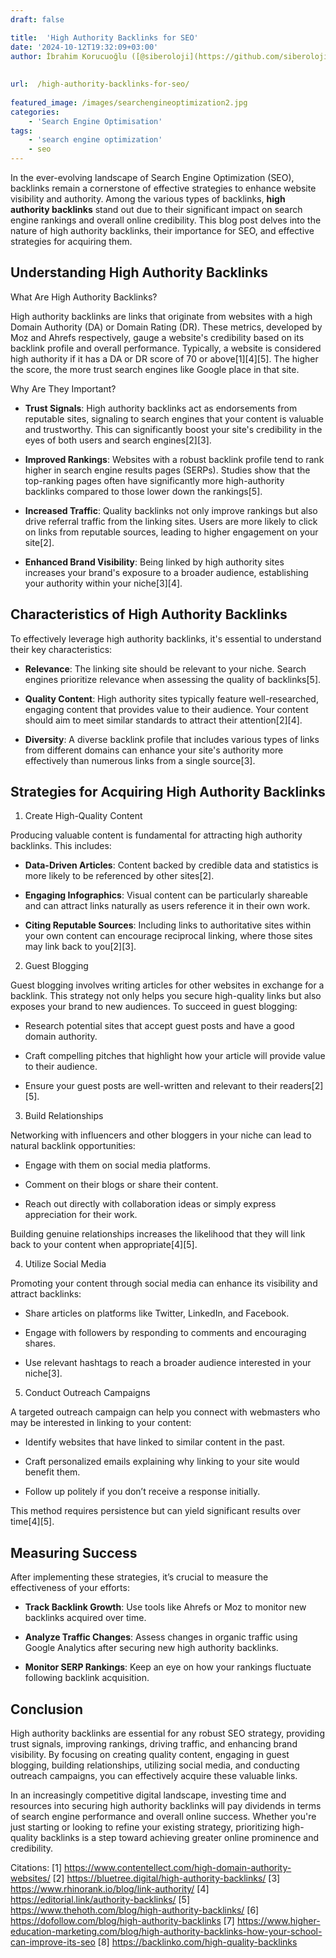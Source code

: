 ```yaml
---
draft: false

title:  'High Authority Backlinks for SEO'
date: '2024-10-12T19:32:09+03:00'
author: İbrahim Korucuoğlu ([@siberoloji](https://github.com/siberoloji))
 
 
url:  /high-authority-backlinks-for-seo/
 
featured_image: /images/searchengineoptimization2.jpg
categories:
    - 'Search Engine Optimisation'
tags:
    - 'search engine optimization'
    - seo
---
```



In the ever-evolving landscape of Search Engine Optimization (SEO), backlinks remain a cornerstone of effective strategies to enhance website visibility and authority. Among the various types of backlinks, **high authority backlinks** stand out due to their significant impact on search engine rankings and overall online credibility. This blog post delves into the nature of high authority backlinks, their importance for SEO, and effective strategies for acquiring them.



## Understanding High Authority Backlinks



What Are High Authority Backlinks?



High authority backlinks are links that originate from websites with a high Domain Authority (DA) or Domain Rating (DR). These metrics, developed by Moz and Ahrefs respectively, gauge a website's credibility based on its backlink profile and overall performance. Typically, a website is considered high authority if it has a DA or DR score of 70 or above[1][4][5]. The higher the score, the more trust search engines like Google place in that site.



Why Are They Important?


* **Trust Signals**: High authority backlinks act as endorsements from reputable sites, signaling to search engines that your content is valuable and trustworthy. This can significantly boost your site's credibility in the eyes of both users and search engines[2][3].

* **Improved Rankings**: Websites with a robust backlink profile tend to rank higher in search engine results pages (SERPs). Studies show that the top-ranking pages often have significantly more high-authority backlinks compared to those lower down the rankings[5].

* **Increased Traffic**: Quality backlinks not only improve rankings but also drive referral traffic from the linking sites. Users are more likely to click on links from reputable sources, leading to higher engagement on your site[2].

* **Enhanced Brand Visibility**: Being linked by high authority sites increases your brand's exposure to a broader audience, establishing your authority within your niche[3][4].




## Characteristics of High Authority Backlinks



To effectively leverage high authority backlinks, it's essential to understand their key characteristics:


* **Relevance**: The linking site should be relevant to your niche. Search engines prioritize relevance when assessing the quality of backlinks[5].

* **Quality Content**: High authority sites typically feature well-researched, engaging content that provides value to their audience. Your content should aim to meet similar standards to attract their attention[2][4].

* **Diversity**: A diverse backlink profile that includes various types of links from different domains can enhance your site's authority more effectively than numerous links from a single source[3].




## Strategies for Acquiring High Authority Backlinks



1. Create High-Quality Content



Producing valuable content is fundamental for attracting high authority backlinks. This includes:


* **Data-Driven Articles**: Content backed by credible data and statistics is more likely to be referenced by other sites[2].

* **Engaging Infographics**: Visual content can be particularly shareable and can attract links naturally as users reference it in their own work.

* **Citing Reputable Sources**: Including links to authoritative sites within your own content can encourage reciprocal linking, where those sites may link back to you[2][3].




2. Guest Blogging



Guest blogging involves writing articles for other websites in exchange for a backlink. This strategy not only helps you secure high-quality links but also exposes your brand to new audiences. To succeed in guest blogging:


* Research potential sites that accept guest posts and have a good domain authority.

* Craft compelling pitches that highlight how your article will provide value to their audience.

* Ensure your guest posts are well-written and relevant to their readers[2][5].




3. Build Relationships



Networking with influencers and other bloggers in your niche can lead to natural backlink opportunities:


* Engage with them on social media platforms.

* Comment on their blogs or share their content.

* Reach out directly with collaboration ideas or simply express appreciation for their work.




Building genuine relationships increases the likelihood that they will link back to your content when appropriate[4][5].



4. Utilize Social Media



Promoting your content through social media can enhance its visibility and attract backlinks:


* Share articles on platforms like Twitter, LinkedIn, and Facebook.

* Engage with followers by responding to comments and encouraging shares.

* Use relevant hashtags to reach a broader audience interested in your niche[3].




5. Conduct Outreach Campaigns



A targeted outreach campaign can help you connect with webmasters who may be interested in linking to your content:


* Identify websites that have linked to similar content in the past.

* Craft personalized emails explaining why linking to your site would benefit them.

* Follow up politely if you don’t receive a response initially.




This method requires persistence but can yield significant results over time[4][5].



## Measuring Success



After implementing these strategies, it’s crucial to measure the effectiveness of your efforts:


* **Track Backlink Growth**: Use tools like Ahrefs or Moz to monitor new backlinks acquired over time.

* **Analyze Traffic Changes**: Assess changes in organic traffic using Google Analytics after securing new high authority backlinks.

* **Monitor SERP Rankings**: Keep an eye on how your rankings fluctuate following backlink acquisition.




## Conclusion



High authority backlinks are essential for any robust SEO strategy, providing trust signals, improving rankings, driving traffic, and enhancing brand visibility. By focusing on creating quality content, engaging in guest blogging, building relationships, utilizing social media, and conducting outreach campaigns, you can effectively acquire these valuable links.



In an increasingly competitive digital landscape, investing time and resources into securing high authority backlinks will pay dividends in terms of search engine performance and overall online success. Whether you're just starting or looking to refine your existing strategy, prioritizing high-quality backlinks is a step toward achieving greater online prominence and credibility.



Citations: [1] https://www.contentellect.com/high-domain-authority-websites/ [2] https://bluetree.digital/high-authority-backlinks/ [3] https://www.rhinorank.io/blog/link-authority/ [4] https://editorial.link/authority-backlinks/ [5] https://www.thehoth.com/blog/high-authority-backlinks/ [6] https://dofollow.com/blog/high-authority-backlinks [7] https://www.higher-education-marketing.com/blog/high-authority-backlinks-how-your-school-can-improve-its-seo [8] https://backlinko.com/high-quality-backlinks
